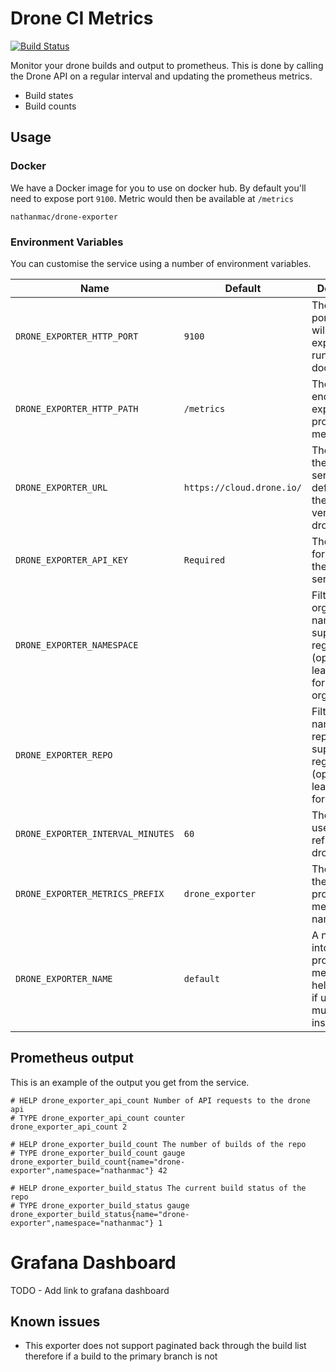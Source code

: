 # Drone CI Metrics

[![Build Status](https://cloud.drone.io/api/badges/nathanmac/drone-exporter/status.svg)](https://cloud.drone.io/nathanmac/drone-exporter)

Monitor your drone builds and output to prometheus. This is done by calling the Drone API on a regular interval and updating the prometheus metrics.

- Build states
- Build counts

## Usage

### Docker

We have a Docker image for you to use on docker hub. By default you'll need to expose port `9100`. Metric would then be available at `/metrics`

```
nathanmac/drone-exporter
```

### Environment Variables

You can customise the service using a number of environment variables.

| Name                              | Default                    | Description                                                                               |
|-----------------------------------|----------------------------|-------------------------------------------------------------------------------------------|
| `DRONE_EXPORTER_HTTP_PORT`        | `9100`                     | The HTTP port that you will need to expose if running in docker                           |
| `DRONE_EXPORTER_HTTP_PATH`        | `/metrics`                 | The HTTP endpoint to to expose prometheus metrics on                                      |
| `DRONE_EXPORTER_URL`              | `https://cloud.drone.io/`  | The URL of the drone service, defaults to the cloud version of drone.io                   |
| `DRONE_EXPORTER_API_KEY`          | `Required`                 | The API Key for accessing the drone service                                               |
| `DRONE_EXPORTER_NAMESPACE`        |                            | Filter by organisation name, supports regex (optional, leave empty for all organisations) |
| `DRONE_EXPORTER_REPO`             |                            | Filter by the name of the repo, supports regex (optional, leave empty for all repos)      |
| `DRONE_EXPORTER_INTERVAL_MINUTES` | `60`                       | The interval used to refresh the drone metrics                                            |
| `DRONE_EXPORTER_METRICS_PREFIX`   | `drone_exporter`           | The prefix for the prometheus metrics names                                               |
| `DRONE_EXPORTER_NAME`             | `default`                  | A name to put into prometheus metric keys to help identify, if using multiple instances   |

## Prometheus output

This is an example of the output you get from the service.

```
# HELP drone_exporter_api_count Number of API requests to the drone api
# TYPE drone_exporter_api_count counter
drone_exporter_api_count 2

# HELP drone_exporter_build_count The number of builds of the repo
# TYPE drone_exporter_build_count gauge
drone_exporter_build_count{name="drone-exporter",namespace="nathanmac"} 42

# HELP drone_exporter_build_status The current build status of the repo
# TYPE drone_exporter_build_status gauge
drone_exporter_build_status{name="drone-exporter",namespace="nathanmac"} 1
```

# Grafana Dashboard

TODO - Add link to grafana dashboard

## Known issues

- This exporter does not support paginated back through the build list therefore if a build to the primary branch is not 
